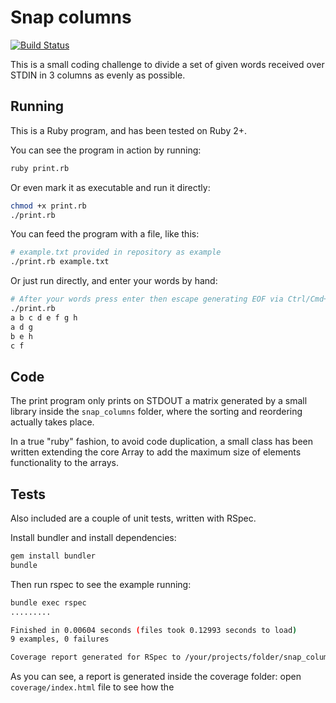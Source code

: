 # Snap columns

[![Build Status](https://travis-ci.org/snada/snada.svg?branch=master)](https://travis-ci.org/snada/snada)

This is a small coding challenge to divide a set of given words received over STDIN in 3 columns as evenly as possible.

## Running

This is a Ruby program, and has been tested on Ruby 2+.

You can see the program in action by running:

```sh
ruby print.rb
```

Or even mark it as executable and run it directly:

```sh
chmod +x print.rb
./print.rb
```

You can feed the program with a file, like this:

```sh
# example.txt provided in repository as example
./print.rb example.txt
```

Or just run directly, and enter your words by hand:

```sh
# After your words press enter then escape generating EOF via Ctrl/Cmd+D on Unix and Ctrl+Z on Windows.
./print.rb
a b c d e f g h
a d g
b e h
c f
```

## Code

The print program only prints on STDOUT a matrix generated by a small library inside the `snap_columns` folder, where the sorting and reordering actually takes place.

In a true "ruby" fashion, to avoid code duplication, a small class has been written extending the core Array to add the maximum size of elements functionality to the arrays.

## Tests

Also included are a couple of unit tests, written with RSpec.

Install bundler and install dependencies:

```sh
gem install bundler
bundle
```

Then run rspec to see the example running:

```sh
bundle exec rspec
.........

Finished in 0.00604 seconds (files took 0.12993 seconds to load)
9 examples, 0 failures

Coverage report generated for RSpec to /your/projects/folder/snap_columns/coverage. 12 / 12 LOC (100.0%) covered.
```

As you can see, a report is generated inside the coverage folder: open `coverage/index.html` file to see how the
